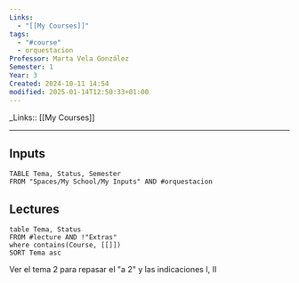 ```yaml
---
Links:
  - "[[My Courses]]"
tags:
  - "#course"
  - orquestacion
Professor: Marta Vela González
Semester: 1
Year: 3
Created: 2024-10-11 14:54
modified: 2025-01-14T12:50:33+01:00
---
```

\_Links::  [[My Courses]]
___
## Inputs
```dataview
TABLE Tema, Status, Semester
FROM "Spaces/My School/My Inputs" AND #orquestacion 
```



## Lectures
```dataview
table Tema, Status
FROM #lecture AND !"Extras"
where contains(Course, [[]])
SORT Tema asc
```
Ver el tema 2 para repasar el "a 2" y las indicaciones I, II
